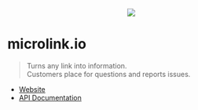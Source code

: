 <h1 align="center">
  <br>
  <img src="https://microlink.io/preview.png"/>
  <br>
</h1>


# microlink.io

> Turns any link into information. <br>
> Customers place for questions and reports issues.

- [Website](https://microlink.io)
- [API Documentation](https://docs.microlink.io)
